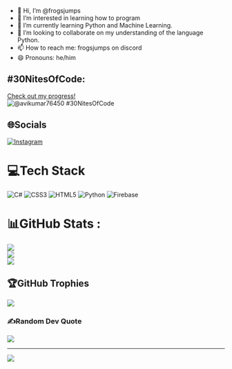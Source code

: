 - 👋 Hi, I’m @frogsjumps
- 👀 I’m interested in learning how to program
- 🌱 I’m currently learning Python and Machine Learning.
- 💞️ I’m looking to collaborate on my understanding of the language Python.
- 📫 How to reach me: frogsjumps on discord
- 😄 Pronouns: he/him


## #30NitesOfCode:
  [Check out my progress!](https://www.codedex.io/@avikumar76450/30-nites-of-code)  
  ![@avikumar76450 #30NitesOfCode](https://www.codedex.io/api/petStatus?user=avikumar76450)



## 🌐Socials
[![Instagram](https://img.shields.io/badge/Instagram-%23E4405F.svg?logo=Instagram&logoColor=white)](https://instagram.com/avikum_) 

# 💻Tech Stack
![C#](https://img.shields.io/badge/c%23-%23239120.svg?style=plastic&logo=c-sharp&logoColor=white) ![CSS3](https://img.shields.io/badge/css3-%231572B6.svg?style=plastic&logo=css3&logoColor=white) ![HTML5](https://img.shields.io/badge/html5-%23E34F26.svg?style=plastic&logo=html5&logoColor=white) ![Python](https://img.shields.io/badge/python-3670A0?style=plastic&logo=python&logoColor=ffdd54) ![Firebase](https://img.shields.io/badge/firebase-%23039BE5.svg?style=plastic&logo=firebase)
# 📊GitHub Stats :
![](https://github-readme-stats.vercel.app/api?username=frogsjumps&theme=gotham&hide_border=false&include_all_commits=false&count_private=false)<br/>
![](https://github-readme-streak-stats.herokuapp.com/?user=frogsjumps&theme=gotham&hide_border=false)<br/>
![](https://github-readme-stats.vercel.app/api/top-langs/?username=frogsjumps&theme=gotham&hide_border=false&include_all_commits=false&count_private=false&layout=compact)

## 🏆GitHub Trophies
![](https://github-trophies.vercel.app/?username=frogsjumps&theme=matrix&no-frame=false&no-bg=true&margin-w=4)

### ✍️Random Dev Quote
![](https://quotes-github-readme.vercel.app/api?type=horizontal&theme=radical)


---
[![](https://visitcount.itsvg.in/api?id=frogsjumps&icon=0&color=0)](https://visitcount.itsvg.in)







